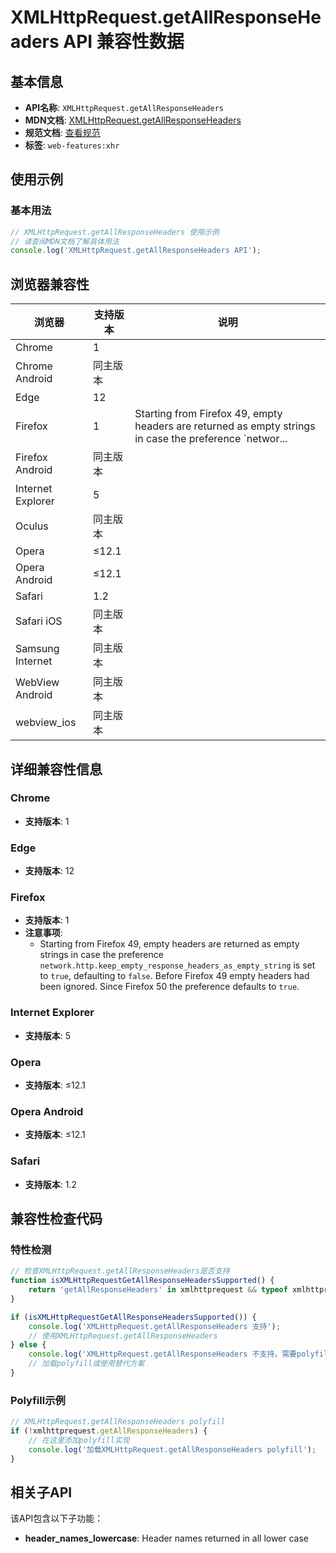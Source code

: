# XMLHttpRequest.getAllResponseHeaders API 兼容性数据

## 基本信息

- **API名称**: `XMLHttpRequest.getAllResponseHeaders`
- **MDN文档**: [XMLHttpRequest.getAllResponseHeaders](https://developer.mozilla.org/docs/Web/API/XMLHttpRequest/getAllResponseHeaders)
- **规范文档**: [查看规范](https://xhr.spec.whatwg.org/#the-getallresponseheaders()-method)
- **标签**: `web-features:xhr`

## 使用示例

### 基本用法

```javascript
// XMLHttpRequest.getAllResponseHeaders 使用示例
// 请查阅MDN文档了解具体用法
console.log('XMLHttpRequest.getAllResponseHeaders API');
```

## 浏览器兼容性

| 浏览器 | 支持版本 | 说明 |
|--------|----------|------|
| Chrome | 1 |  |
| Chrome Android | 同主版本 |  |
| Edge | 12 |  |
| Firefox | 1 | Starting from Firefox 49, empty headers are returned as empty strings in case the preference `networ... |
| Firefox Android | 同主版本 |  |
| Internet Explorer | 5 |  |
| Oculus | 同主版本 |  |
| Opera | ≤12.1 |  |
| Opera Android | ≤12.1 |  |
| Safari | 1.2 |  |
| Safari iOS | 同主版本 |  |
| Samsung Internet | 同主版本 |  |
| WebView Android | 同主版本 |  |
| webview_ios | 同主版本 |  |

## 详细兼容性信息

### Chrome

- **支持版本**: 1

### Edge

- **支持版本**: 12

### Firefox

- **支持版本**: 1
- **注意事项**:
  - Starting from Firefox 49, empty headers are returned as empty strings in case the preference `network.http.keep_empty_response_headers_as_empty_string` is set to `true`, defaulting to `false`. Before Firefox 49 empty headers had been ignored. Since Firefox 50 the preference defaults to `true`.

### Internet Explorer

- **支持版本**: 5

### Opera

- **支持版本**: ≤12.1

### Opera Android

- **支持版本**: ≤12.1

### Safari

- **支持版本**: 1.2

## 兼容性检查代码

### 特性检测

```javascript
// 检查XMLHttpRequest.getAllResponseHeaders是否支持
function isXMLHttpRequestGetAllResponseHeadersSupported() {
    return 'getAllResponseHeaders' in xmlhttprequest && typeof xmlhttprequest.getAllResponseHeaders === 'function';
}

if (isXMLHttpRequestGetAllResponseHeadersSupported()) {
    console.log('XMLHttpRequest.getAllResponseHeaders 支持');
    // 使用XMLHttpRequest.getAllResponseHeaders
} else {
    console.log('XMLHttpRequest.getAllResponseHeaders 不支持，需要polyfill');
    // 加载polyfill或使用替代方案
}
```

### Polyfill示例

```javascript
// XMLHttpRequest.getAllResponseHeaders polyfill
if (!xmlhttprequest.getAllResponseHeaders) {
    // 在这里添加polyfill实现
    console.log('加载XMLHttpRequest.getAllResponseHeaders polyfill');
}
```

## 相关子API

该API包含以下子功能：

- **header_names_lowercase**: Header names returned in all lower case

